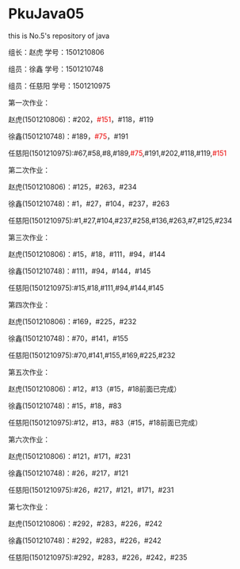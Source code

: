 # PkuJava05
this is No.5's repository of java
<html>
<p>组长：赵虎  学号：1501210806</p>
<p>组员：徐鑫  学号：1501210748</p>
<p>组员：任慈阳  学号：1501210975</p>
<h>第一次作业：</h>
<p>赵虎(1501210806)：#202，<font color="#EA0000">#151</font>，#118，#119</p>
<p>徐鑫(1501210748)：#189，<font color="#EA0000">#75</font>，#191</p>
<p>任慈阳(1501210975):#67,#58,#8,#189,<font color="#EA0000">#75</font>,#191,#202,#118,#119,<font color="#EA0000">#151</font></p>
<h>第二次作业：</h>
<p>赵虎(1501210806)：#125，#263，#234</p>
<p>徐鑫(1501210748)：#1，#27，#104，#237，#263</p>
<p>任慈阳(1501210975):#1,#27,#104,#237,#258,#136,#263,#7,#125,#234</p>
<h>第三次作业：</h>
<p>赵虎(1501210806)：#15，#18，#111，#94，#144</p>
<p>徐鑫(1501210748)：#111，#94，#144，#145</p>
<p>任慈阳(1501210975):#15,#18,#111,#94,#144,#145</p>
<h>第四次作业：</h>
<p>赵虎(1501210806)：#169，#225，#232</p>
<p>徐鑫(1501210748)：#70，#141，#155</p>
<p>任慈阳(1501210975):#70,#141,#155,#169,#225,#232</p>
<h>第五次作业：</h>
<p>赵虎(1501210806)：#12，#13（#15，#18前面已完成）</p>
<p>徐鑫(1501210748)：#15，#18，#83</p>
<p>任慈阳(1501210975):#12，#13，#83（#15，#18前面已完成）</p>
<h>第六次作业：</h>
<p>赵虎(1501210806)：#121，#171，#231</p>
<p>徐鑫(1501210748)：#26，#217，#121</p>
<p>任慈阳(1501210975):#26，#217，#121，#171，#231</p>
<h>第七次作业：</h>
<p>赵虎(1501210806)：#292，#283，#226，#242</p>
<p>徐鑫(1501210748)：#292，#283，#226，#242</p>
<p>任慈阳(1501210975):#292，#283，#226，#242，#235</p>
</html>
